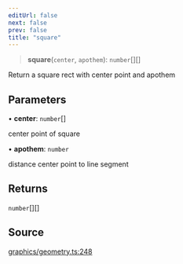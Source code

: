 ```yaml
---
editUrl: false
next: false
prev: false
title: "square"
---
```


> **square**(`center`, `apothem`): `number`[][]

Return a square rect with center point and apothem

## Parameters

• **center**: `number`[]

center point of square

• **apothem**: `number`

distance center point to line segment

## Returns

`number`[][]

## Source

[graphics/geometry.ts:248](https://github.com/dgmjs/dgmjs/blob/main/packages/core/src/graphics/geometry.ts#L248)
